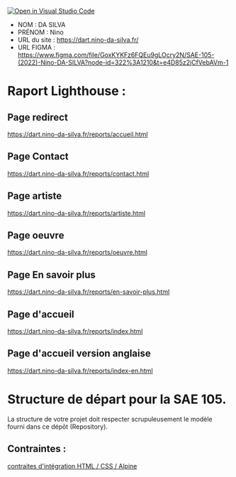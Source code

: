 [![Open in Visual Studio Code](https://classroom.github.com/assets/open-in-vscode-c66648af7eb3fe8bc4f294546bfd86ef473780cde1dea487d3c4ff354943c9ae.svg)](https://classroom.github.com/online_ide?assignment_repo_id=9708368&assignment_repo_type=AssignmentRepo)
- NOM : DA SILVA
- PRÉNOM : Nino
- URL du site : https://dart.nino-da-silva.fr/
- URL FIGMA : https://www.figma.com/file/GoxKYKFz6FQEu9gLOcry2N/SAE-105-(2022)-Nino-DA-SILVA?node-id=322%3A1210&t=e4D85z2jCfVebAVm-1

# Raport Lighthouse :

## Page redirect
https://dart.nino-da-silva.fr/reports/accueil.html

## Page Contact
https://dart.nino-da-silva.fr/reports/contact.html

## Page artiste
https://dart.nino-da-silva.fr/reports/artiste.html

## Page oeuvre
https://dart.nino-da-silva.fr/reports/oeuvre.html

## Page En savoir plus
https://dart.nino-da-silva.fr/reports/en-savoir-plus.html

## Page d'accueil
https://dart.nino-da-silva.fr/reports/index.html

## Page d'accueil version anglaise
https://dart.nino-da-silva.fr/reports/index-en.html


# Structure de départ pour la SAE 105.

La structure de votre projet doit respecter scrupuleusement le modèle fourni dans ce dépôt (Repository).

## Contraintes :
[contraites d'intégration HTML / CSS / Alpine](https://moodle.univ-fcomte.fr/mod/page/view.php?id=645799)
